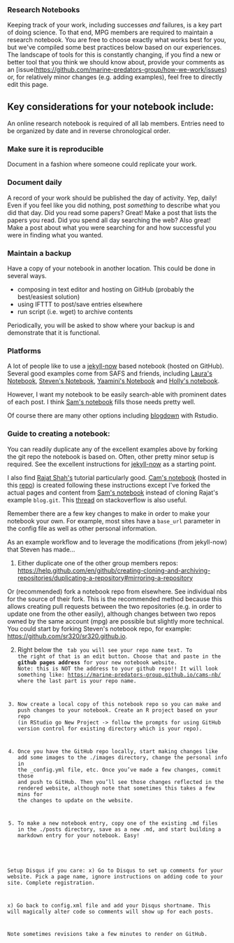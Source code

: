 
### Research Notebooks

Keeping track of your work, including successes *and* failures, is a key part of doing science. To that end, MPG members are required to maintain a research notebook. You are free to choose exactly what works best for you, but we've compiled some best practices below based on our experiences. The landscape of tools for this is constantly changing, if you find a new or better tool that you think we should know about, provide your comments as an [issue(https://github.com/marine-predators-group/how-we-work/issues) or, for relatively minor changes (e.g. adding examples), feel free to directly edit this page.

## Key considerations for your notebook include:

An online research notebook is required of all lab members. Entries need to be organized by date and in reverse chronological order. 

### Make sure it is reproducible
Document in a fashion where someone could replicate your work.

### Document daily
A record of your work should be published the day of activity. Yep, daily! Even if you feel like you did nothing, post <em>something</em> to describe what you did that day. Did you read some papers? Great! Make a post that lists the papers you read. Did you spend all day searching the web? Also great! Make a post about what you were searching for and how successful you were in finding what you wanted.

### Maintain a backup
Have a copy of your notebook in another location. This could be done in several ways.
- composing in text editor and hosting on GitHub (probably the best/easiest solution)
- using IFTTT to post/save entries elsewhere
- run script (i.e. wget) to archive contents

Periodically, you will be asked to show where your backup is and demonstrate that it is functional.

### Platforms

A lot of people like to use a [jekyll-now](https://github.com/barryclark/jekyll-now) based notebook (hosted on GitHub). Several good examples come from SAFS and friends, including [Laura's Notebook](laurahspencer.github.io/LabNotebook/), [Steven's Notebook](sr320.github.io), [Yaamini's Notebook](yaaminiv.github.io) and [Holly's notebook](https://github.com/hputnam/Putnam_Lab_Notebook).

However, I want my notebook to be easily search-able with prominent dates of each post. I think [Sam's notebook](https://github.com/RobertsLab/sams-notebook) fills those needs pretty well.

Of course there are many other options including [blogdown](https://www.r-bloggers.com/setting-up-our-blog-with-rstudio-and-blogdown-i-creating-the-blog/) with Rstudio.


### Guide to creating a notebook:

You can readily duplicate any of the excellent examples above by forking the git repo the notebook is based on. Often, other pretty minor setup is required. See the excellent instructions for [jekyll-now](https://github.com/barryclark/jekyll-now) as a starting point.

I also find [Rajat Shah's](https://shahrajat.com/2016-06-22-install-jekyll-subdirectory-blog-github-pages/) tutorial particularly good. [Cam's notebook](https://marine-predators-group.github.io/cams-nb/) (hosted in this [repo](https://github.com/marine-predators-group/cams-nb)) is created following these instructions except I've forked the actual pages and content from [Sam's notebook](https://github.com/RobertsLab/sams-notebook) instead of cloning Rajat's example `blog.git`. This [thread](https://stackoverflow.com/questions/23417062/getting-jekyll-running-just-for-a-subdirectory-on-github?rq=1) on stackoverflow is also useful.

Remember there are a few key changes to make in order to make your notebook your own. For example, most sites have a `base_url` parameter in the config file as well as other personal information. 

As an example workflow and to leverage the modifications (from jekyll-now) that Steven has made...

1) Either duplicate one of the other group members repos:
https://help.github.com/en/github/creating-cloning-and-archiving-repositories/duplicating-a-repository#mirroring-a-repository

Or (recommended) fork a notebook repo from elsewhere. See individual nbs for the source of their fork. This is the recommended method because this allows creating pull requests between the two repositories (e.g. in order to update one from the other easily), although changes between two repos owned by the same account (mpg) are possible but slightly more technical. You could start by forking Steven's notebook repo, for example: https://github.com/sr320/sr320.github.io.

2) Right below the <code> tab you will see your repo name text. To the right of that is an edit button. Choose that and paste in the **github pages address** for your new notebook website. Note: this is NOT the address to your github repo!! It will look something like:
https://marine-predators-group.github.io/cams-nb/ where the last part is your repo name.

3) Now create a local copy of this notebook repo so you can make and push changes to your notebook. Create an R project based on your repo (in RStudio go New Project -> follow the prompts for using GitHub version control for existing directory which is your repo). 

4) Once you have the GitHub repo locally, start making changes like add some images to the ./images directory, change the personal info in the _config.yml file, etc. Once you’ve made a few changes, commit those and push to GitHub. Then you’ll see those changes reflected in the rendered website, although note that sometimes this takes a few mins for the changes to update on the website. 

5) To make a new notebook entry, copy one of the existing .md files in the ./posts directory, save as a new .md, and start building a markdown entry for your notebook. Easy!


Setup Disqus if you care:
x) Go to Disqus to set up comments for your website. Pick a page name, ignore instructions on adding code to your site. Complete registration. 

x) Go back to config.xml file and add your Disqus shortname. This will magically alter code so comments will show up for each posts. 

Note sometimes revisions take a few minutes to render on GitHub.

